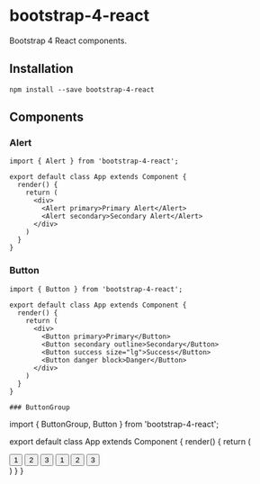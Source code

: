 # bootstrap-4-react

Bootstrap 4 React components.

## Installation

```
npm install --save bootstrap-4-react
```

## Components

### Alert

```
import { Alert } from 'bootstrap-4-react';

export default class App extends Component {
  render() {
    return (
      <div>
        <Alert primary>Primary Alert</Alert>
        <Alert secondary>Secondary Alert</Alert>
      </div>
    )
  }
}
```

### Button

```
import { Button } from 'bootstrap-4-react';

export default class App extends Component {
  render() {
    return (
      <div>
        <Button primary>Primary</Button>
        <Button secondary outline>Secondary</Button>
        <Button success size="lg">Success</Button>
        <Button danger block>Danger</Button>
      </div>
    )
  }
}

### ButtonGroup

```
import { ButtonGroup, Button } from 'bootstrap-4-react';

export default class App extends Component {
  render() {
    return (
      <div>
        <ButtonGroup>
          <Button secondary>1</Button>
          <Button secondary>2</Button>
          <Button secondary>3</Button>
        </ButtonGroup>
        <ButtonGroup vertical size="sm">
          <Button secondary>1</Button>
          <Button secondary>2</Button>
          <Button secondary>3</Button>
        </ButtonGroup>
      </div>
    )
  }
}
